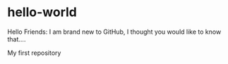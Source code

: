 # hello-world

Hello Friends:
I am brand new to GitHub, I thought you would like to know that....

My first repository

